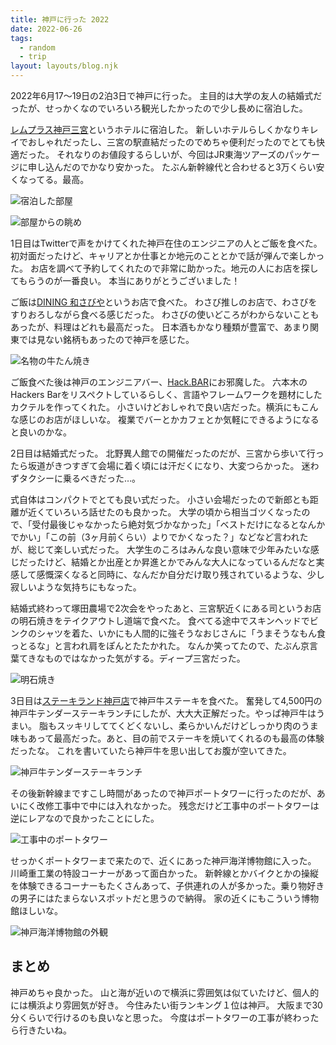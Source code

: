 ```yaml
---
title: 神戸に行った 2022
date: 2022-06-26
tags:
  - random
  - trip
layout: layouts/blog.njk
---
```


2022年6月17〜19日の2泊3日で神戸に行った。
主目的は大学の友人の結婚式だったが、せっかくなのでいろいろ観光したかったので少し長めに宿泊した。

[レムプラス神戸三宮](https://www.hankyu-hotel.com/hotel/remm/kobe-sannomiya)というホテルに宿泊した。
新しいホテルらしくかなりキレイでおしゃれだったし、三宮の駅直結だったのでめちゃ便利だったのでとても快適だった。
それなりのお値段するらしいが、今回はJR東海ツアーズのパッケージに申し込んだのでかなり安かった。
たぶん新幹線代と合わせると3万くらい安くなってる。最高。

![宿泊した部屋](https://lh3.googleusercontent.com/pw/AM-JKLVYaTdn8LKNU60uBRNigJeXM9S5xuJUBOi3l4HRm6KkC1EmGTr3fr1LnoAdfJHuP2IYAeG5X1GeYjijX1r0t4vJLCuqn8zH3W3wGK69jNNTZ899UvEUw6zdpulU60e0FiZV9Rs2CUYthLpT0P_cWVkG=w800-h450-no?authuser=0)

![部屋からの眺め](https://lh3.googleusercontent.com/pw/AM-JKLVWM3pUXvDCSP8j5YG6NK-nw0mRjzAn1fbzaVcMrljz4QB_-fZ2RZeJcnHkPJ-GnxBIxBYIVCQStxLFMpB-9qLzazvFMwUYrdju2b-gbecI_FcYBtmb5BXrIwstYdBbGlYO4vLP__XSpuSYkUQvjjoL=w800-h450-no?authuser=0)

1日目はTwitterで声をかけてくれた神戸在住のエンジニアの人とご飯を食べた。
初対面だったけど、キャリアとか仕事とか地元のこととかで話が弾んで楽しかった。
お店を調べて予約してくれたので非常に助かった。地元の人にお店を探してもらうのが一番良い。
本当にありがとうございました！

ご飯は[DINING 和さびや](https://diningwasabiya.com/)というお店で食べた。
わさび推しのお店で、わさびをすりおろしながら食べる感じだった。
わさびの使いどころがわからないこともあったが、料理はどれも最高だった。
日本酒もかなり種類が豊富で、あまり関東では見ない銘柄もあったので神戸を感じた。

![名物の牛たん焼き](https://lh3.googleusercontent.com/pw/AM-JKLVsclRVJXGZnmd6K2VqAoWITomRvHXV_am-zzTFRs9j9-eqYHFSIxwX073E0oBsXPZHd05Nm7q6N-8pR_Zt4_630nirmSLXFV0BVauJOUomZW8oAohtbDw5bV2IQtg3I1F9_5ZPDrEA3fiHNsBgtBz9=w800-h450-no?authuser=0)

ご飯食べた後は神戸のエンジニアバー、[Hack.BAR](https://mobile.twitter.com/engineerbarkobe)にお邪魔した。
六本木のHackers Barをリスペクトしているらしく、言語やフレームワークを題材にしたカクテルを作ってくれた。
小さいけどおしゃれで良い店だった。横浜にもこんな感じのお店がほしいな。
複業でバーとかカフェとか気軽にできるようになると良いのかな。

2日目は結婚式だった。
北野異人館での開催だったのだが、三宮から歩いて行ったら坂道がきつすぎて会場に着く頃には汗だくになり、大変つらかった。
迷わずタクシーに乗るべきだった…。

式自体はコンパクトでとても良い式だった。
小さい会場だったので新郎とも距離が近くていろいろ話せたのも良かった。
大学の頃から相当ゴツくなったので、「受付最後じゃなかったら絶対気づかなかった」「ベストだけになるとなんかでかい」「この前（3ヶ月前くらい）よりでかくなった？」などなど言われたが、総じて楽しい式だった。
大学生のころはみんな良い意味で少年みたいな感じだったけど、結婚とか出産とか昇進とかでみんな大人になっているんだなと実感して感慨深くなると同時に、なんだか自分だけ取り残されているような、少し寂しいような気持ちにもなった。

結婚式終わって塚田農場で2次会をやったあと、三宮駅近くにある司というお店の明石焼きをテイクアウトし道端で食べた。
食べてる途中でスキンヘッドでビンクのシャツを着た、いかにも人間的に強そうなおじさんに「うまそうなもん食っとるな」と言われ肩をぽんとたたかれた。
なんか笑ってたので、たぶん京言葉てきなものではなかった気がする。ディープ三宮だった。

![明石焼き](https://lh3.googleusercontent.com/pw/AM-JKLUNJCNw3f6hKQl4uAYMO_-ELJaf2SLJq5zpclAeNh7PxFuE-fLjqJYImDnl80WpPrZCCabTzukdHAwo2_ZuXeQgi4sxgritO7wSdjJNbrPFmIBTReRIcizazpnVgX03FGwIw7Ip0aoEkX_OpPy2MxVP=w800-h450-no?authuser=0)

3日目は[ステーキランド神戸店](https://steakland-kobe.jp/)で神戸牛ステーキを食べた。
奮発して4,500円の神戸牛テンダーステーキランチにしたが、大大大正解だった。やっぱ神戸牛はうまい。
脂もスッキリしててくどくないし、柔らかいんだけどしっかり肉のうま味もあって最高だった。あと、目の前でステーキを焼いてくれるのも最高の体験だったな。
これを書いていたら神戸牛を思い出してお腹が空いてきた。

![神戸牛テンダーステーキランチ](https://lh3.googleusercontent.com/pw/AM-JKLXCBMOwTdbrTpQHt3IV_DVLpRos2UjOTMMQEb6c3KsxXNhw0HeJLxDajgu1LZMDx3PUAYS-laxFVJVFDnNjyT-nICiFhZn9htSMbUlrJpdGpJrOBylW4_mJ9NY5xRMIEaNmeBLQhfJwhd5ayJsJkTWM=w800-h450-no?authuser=0)

その後新幹線まですこし時間があったので神戸ポートタワーに行ったのだが、あいにく改修工事中で中には入れなかった。
残念だけど工事中のポートタワーは逆にレアなので良かったことにした。

![工事中のポートタワー](https://lh3.googleusercontent.com/pw/AM-JKLUDHbNw_Wb6zYgVW-gL2h6XpqXnsQNmyyqReGeUqasj49_JShRm0qX-n-RoDIWCg_Md0I04_UP8Olde4EJx6xM4xSiH3HEBqfTftanI4jDtAl4xrGrtm0yPmBCT5DJULyFvEr_6FpcV1PJwidhGWZpr=h450-no?authuser=0)

せっかくポートタワーまで来たので、近くにあった神戸海洋博物館に入った。
川崎重工業の特設コーナーがあって面白かった。
新幹線とかバイクとかの操縦を体験できるコーナーもたくさんあって、子供連れの人が多かった。乗り物好きの男子にはたまらないスポットだと思うので納得。
家の近くにもこういう博物館ほしいな。

![神戸海洋博物館の外観](https://lh3.googleusercontent.com/pw/AM-JKLU7r_7W25c05OFJi5XCB2AZhjRX6Y1W9GPahg3FgGWtB3x1-3yWeVAIyjDyo4x3ZQofULWajjT52JSbRYn-wv7hv3-ZEq00ctOsFPiuollsmtP1dGDeGI9PuWUrtm9Uz7_sQUJ1LJiPkM1u9GqOvJCu=w800-h450-no?authuser=0)

## まとめ

神戸めちゃ良かった。
山と海が近いので横浜に雰囲気は似ていたけど、個人的には横浜より雰囲気が好き。
今住みたい街ランキング１位は神戸。
大阪まで30分くらいで行けるのも良いなと思った。
今度はポートタワーの工事が終わったら行きたいね。